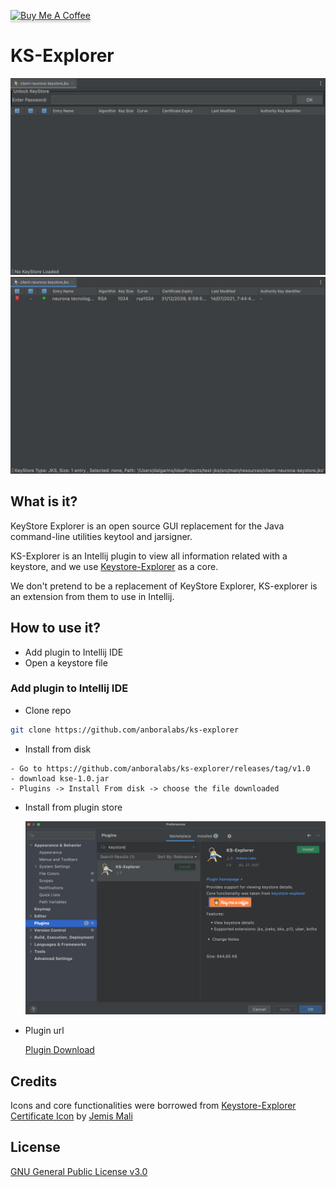 <a href="https://www.buymeacoffee.com/dalgarins" target="_blank"><img src="https://www.buymeacoffee.com/assets/img/custom_images/orange_img.png" alt="Buy Me A Coffee" style="height: 41px !important;width: 174px !important;box-shadow: 0px 3px 2px 0px rgba(190, 190, 190, 0.5) !important;-webkit-box-shadow: 0px 3px 2px 0px rgba(190, 190, 190, 0.5) !important;" ></a>

# KS-Explorer

![Locked-ks](/images/key_store_explorer_1.png)
![Unlocked-ks](/images/key_store_explorer_2.png)

## What is it?

KeyStore Explorer is an open source GUI replacement for the Java command-line utilities keytool and jarsigner.

KS-Explorer is an Intellij plugin to view all information related with a keystore,
and we use <a href="https://keystore-explorer.org" title="keystore-explorer">Keystore-Explorer</a> as a core.

We don't pretend to be a replacement of KeyStore Explorer, KS-explorer is an extension from them to use in Intellij.

## How to use it?

- Add plugin to Intellij IDE
- Open a keystore file

### Add plugin to Intellij IDE

- Clone repo

```sh
git clone https://github.com/anboralabs/ks-explorer
```

- Install from disk

```
- Go to https://github.com/anboralabs/ks-explorer/releases/tag/v1.0
- download kse-1.0.jar
- Plugins -> Install From disk -> choose the file downloaded
```

- Install from plugin store

  ![Market Place](/images/marketplace.png)

- Plugin url

  [Plugin Download](https://plugins.jetbrains.com/plugin/18286-ks-explorer)

## Credits

<div>Icons and core functionalities were borrowed from <a href="https://keystore-explorer.org" title="keystore-explorer">Keystore-Explorer</a> </div>
<a href="https://iconscout.com/icons/certificate" target="_blank">Certificate Icon</a> by <a href="https://iconscout.com/contributors/jemismali" target="_blank">Jemis Mali</a>

## License

[GNU General Public License v3.0](https://github.com/anboralabs/ks-explorer/blob/master/LICENSE)
